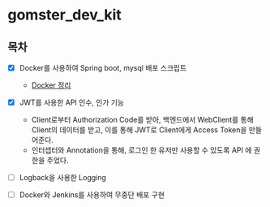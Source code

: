 # gomster_dev_kit

## 목차

-   [x] Docker를 사용하여 Spring boot, mysql 배포 스크립트

    -   [Docker 정리](https://gomster96.github.io/Infra/docker/)

-   [x] JWT를 사용한 API 인수, 인가 기능
    -   Client로부터 Authorization Code를 받아, 백엔드에서 WebClient를 통해 Client의 데이터를 받고, 이를 통해 JWT로 Client에게 Access Token을 만들어준다.
    -   인터셉터와 Annotation을 통해, 로그인 한 유저만 사용할 수 있도록 API 에 권한을 주었다.
-   [ ] Logback을 사용한 Logging

-   [ ] Docker와 Jenkins를 사용하여 무중단 배포 구현
